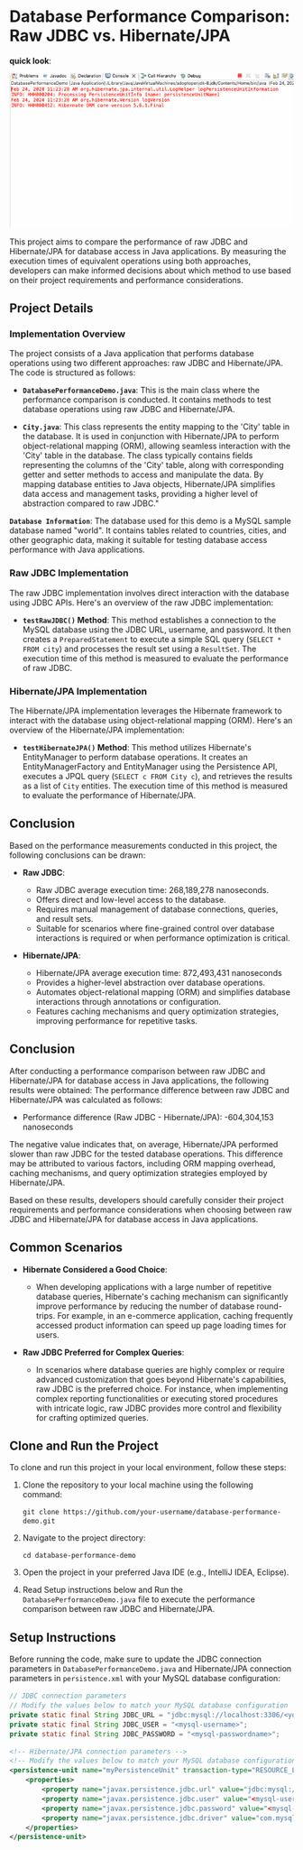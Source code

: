 # Database Performance Comparison: Raw JDBC vs. Hibernate/JPA
**quick look**:


![Alt Text](./databaseperformancedemo.gif)

This project aims to compare the performance of raw JDBC and Hibernate/JPA for database access in Java applications. By measuring the execution times of equivalent operations using both approaches, developers can make informed decisions about which method to use based on their project requirements and performance considerations.

## Project Details

### Implementation Overview

The project consists of a Java application that performs database operations using two different approaches: raw JDBC and Hibernate/JPA. The code is structured as follows:

- **`DatabasePerformanceDemo.java`**: This is the main class where the performance comparison is conducted. It contains methods to test database operations using raw JDBC and Hibernate/JPA.

- **`City.java`**: This class represents the entity mapping to the 'City' table in the database. It is used in conjunction with Hibernate/JPA to perform object-relational mapping (ORM), allowing seamless interaction with the 'City' table in the database. The class typically contains fields representing the columns of the 'City' table, along with corresponding getter and setter methods to access and manipulate the data. By mapping database entities to Java objects, Hibernate/JPA simplifies data access and management tasks, providing a higher level of abstraction compared to raw JDBC."

**`Database Information`**: The database used for this demo is a MySQL sample database named "world". It contains tables related to countries, cities, and other geographic data, making it suitable for testing database access performance with Java applications.

### Raw JDBC Implementation

The raw JDBC implementation involves direct interaction with the database using JDBC APIs. Here's an overview of the raw JDBC implementation:

- **`testRawJDBC()` Method**: This method establishes a connection to the MySQL database using the JDBC URL, username, and password. It then creates a `PreparedStatement` to execute a simple SQL query (`SELECT * FROM city`) and processes the result set using a `ResultSet`. The execution time of this method is measured to evaluate the performance of raw JDBC.

### Hibernate/JPA Implementation

The Hibernate/JPA implementation leverages the Hibernate framework to interact with the database using object-relational mapping (ORM). Here's an overview of the Hibernate/JPA implementation:

- **`testHibernateJPA()` Method**: This method utilizes Hibernate's EntityManager to perform database operations. It creates an EntityManagerFactory and EntityManager using the Persistence API, executes a JPQL query (`SELECT c FROM City c`), and retrieves the results as a list of `City` entities. The execution time of this method is measured to evaluate the performance of Hibernate/JPA.

## Conclusion

Based on the performance measurements conducted in this project, the following conclusions can be drawn:

- **Raw JDBC**:
  - Raw JDBC average execution time: 268,189,278 nanoseconds.
  - Offers direct and low-level access to the database.
  - Requires manual management of database connections, queries, and result sets.
  - Suitable for scenarios where fine-grained control over database interactions is required or when performance optimization is critical.

- **Hibernate/JPA**:
  - Hibernate/JPA average execution time: 872,493,431 nanoseconds
  - Provides a higher-level abstraction over database operations.
  - Automates object-relational mapping (ORM) and simplifies database interactions through annotations or configuration.
  - Features caching mechanisms and query optimization strategies, improving performance for repetitive tasks.

## Conclusion

After conducting a performance comparison between raw JDBC and Hibernate/JPA for database access in Java applications, the following results were obtained:
The performance difference between raw JDBC and Hibernate/JPA was calculated as follows:
- Performance difference (Raw JDBC - Hibernate/JPA): -604,304,153 nanoseconds

The negative value indicates that, on average, Hibernate/JPA performed slower than raw JDBC for the tested database operations. This difference may be attributed to various factors, including ORM mapping overhead, caching mechanisms, and query optimization strategies employed by Hibernate/JPA.

Based on these results, developers should carefully consider their project requirements and performance considerations when choosing between raw JDBC and Hibernate/JPA for database access in Java applications.

## Common Scenarios

- **Hibernate Considered a Good Choice**:
  - When developing applications with a large number of repetitive database queries, Hibernate's caching mechanism can significantly improve performance by reducing the number of database round-trips. For example, in an e-commerce application, caching frequently accessed product information can speed up page loading times for users.

- **Raw JDBC Preferred for Complex Queries**:
  - In scenarios where database queries are highly complex or require advanced customization that goes beyond Hibernate's capabilities, raw JDBC is the preferred choice. For instance, when implementing complex reporting functionalities or executing stored procedures with intricate logic, raw JDBC provides more control and flexibility for crafting optimized queries.

## Clone and Run the Project

To clone and run this project in your local environment, follow these steps:

1. Clone the repository to your local machine using the following command:
   ```
   git clone https://github.com/your-username/database-performance-demo.git
   ```

2. Navigate to the project directory:
   ```
   cd database-performance-demo
   ```

3. Open the project in your preferred Java IDE (e.g., IntelliJ IDEA, Eclipse).

4. Read Setup instructions below and Run the `DatabasePerformanceDemo.java` file to execute the performance comparison between raw JDBC and Hibernate/JPA.
## Setup Instructions

Before running the code, make sure to update the JDBC connection parameters in `DatabasePerformanceDemo.java` and Hibernate/JPA connection parameters in `persistence.xml` with your MySQL database configuration:

```java
// JDBC connection parameters
// Modify the values below to match your MySQL database configuration
private static final String JDBC_URL = "jdbc:mysql://localhost:3306/<your-db-name>";
private static final String JDBC_USER = "<mysql-username>";
private static final String JDBC_PASSWORD = "<mysql-passwordname>";
```
```xml
<!-- Hibernate/JPA connection parameters -->
<!-- Modify the values below to match your MySQL database configuration -->
<persistence-unit name="myPersistenceUnit" transaction-type="RESOURCE_LOCAL">
    <properties>
        <property name="javax.persistence.jdbc.url" value="jdbc:mysql://localhost:3306/<your-db-name>"/>
        <property name="javax.persistence.jdbc.user" value="<mysql-username>"/>
        <property name="javax.persistence.jdbc.password" value="<mysql-passwordname>"/>
        <property name="javax.persistence.jdbc.driver" value="com.mysql.jdbc.Driver"/>
    </properties>
</persistence-unit>
```

